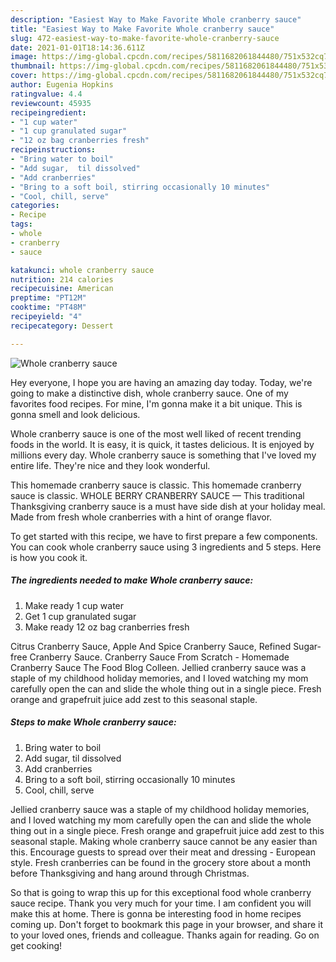 ```yaml
---
description: "Easiest Way to Make Favorite Whole cranberry sauce"
title: "Easiest Way to Make Favorite Whole cranberry sauce"
slug: 472-easiest-way-to-make-favorite-whole-cranberry-sauce
date: 2021-01-01T18:14:36.611Z
image: https://img-global.cpcdn.com/recipes/5811682061844480/751x532cq70/whole-cranberry-sauce-recipe-main-photo.jpg
thumbnail: https://img-global.cpcdn.com/recipes/5811682061844480/751x532cq70/whole-cranberry-sauce-recipe-main-photo.jpg
cover: https://img-global.cpcdn.com/recipes/5811682061844480/751x532cq70/whole-cranberry-sauce-recipe-main-photo.jpg
author: Eugenia Hopkins
ratingvalue: 4.4
reviewcount: 45935
recipeingredient:
- "1 cup water"
- "1 cup granulated sugar"
- "12 oz bag cranberries fresh"
recipeinstructions:
- "Bring water to boil"
- "Add sugar,  til dissolved"
- "Add cranberries"
- "Bring to a soft boil, stirring occasionally 10 minutes"
- "Cool, chill, serve"
categories:
- Recipe
tags:
- whole
- cranberry
- sauce

katakunci: whole cranberry sauce 
nutrition: 214 calories
recipecuisine: American
preptime: "PT12M"
cooktime: "PT48M"
recipeyield: "4"
recipecategory: Dessert

---
```



![Whole cranberry sauce](https://img-global.cpcdn.com/recipes/5811682061844480/751x532cq70/whole-cranberry-sauce-recipe-main-photo.jpg)

Hey everyone, I hope you are having an amazing day today. Today, we're going to make a distinctive dish, whole cranberry sauce. One of my favorites food recipes. For mine, I'm gonna make it a bit unique. This is gonna smell and look delicious.

Whole cranberry sauce is one of the most well liked of recent trending foods in the world. It is easy, it is quick, it tastes delicious. It is enjoyed by millions every day. Whole cranberry sauce is something that I've loved my entire life. They're nice and they look wonderful.

This homemade cranberry sauce is classic. This homemade cranberry sauce is classic. WHOLE BERRY CRANBERRY SAUCE — This traditional Thanksgiving cranberry sauce is a must have side dish at your holiday meal. Made from fresh whole cranberries with a hint of orange flavor.


To get started with this recipe, we have to first prepare a few components. You can cook whole cranberry sauce using 3 ingredients and 5 steps. Here is how you cook it.

<!--inarticleads1-->

##### The ingredients needed to make Whole cranberry sauce:

1. Make ready 1 cup water
1. Get 1 cup granulated sugar
1. Make ready 12 oz bag cranberries fresh


Citrus Cranberry Sauce, Apple And Spice Cranberry Sauce, Refined Sugar-free Cranberry Sauce. Cranberry Sauce From Scratch - Homemade Cranberry Sauce The Food Blog Colleen. Jellied cranberry sauce was a staple of my childhood holiday memories, and I loved watching my mom carefully open the can and slide the whole thing out in a single piece. Fresh orange and grapefruit juice add zest to this seasonal staple. 

<!--inarticleads2-->

##### Steps to make Whole cranberry sauce:

1. Bring water to boil
1. Add sugar,  til dissolved
1. Add cranberries
1. Bring to a soft boil, stirring occasionally 10 minutes
1. Cool, chill, serve


Jellied cranberry sauce was a staple of my childhood holiday memories, and I loved watching my mom carefully open the can and slide the whole thing out in a single piece. Fresh orange and grapefruit juice add zest to this seasonal staple. Making whole cranberry sauce cannot be any easier than this. Encourage guests to spread over their meat and dressing - European style. Fresh cranberries can be found in the grocery store about a month before Thanksgiving and hang around through Christmas. 

So that is going to wrap this up for this exceptional food whole cranberry sauce recipe. Thank you very much for your time. I am confident you will make this at home. There is gonna be interesting food in home recipes coming up. Don't forget to bookmark this page in your browser, and share it to your loved ones, friends and colleague. Thanks again for reading. Go on get cooking!
